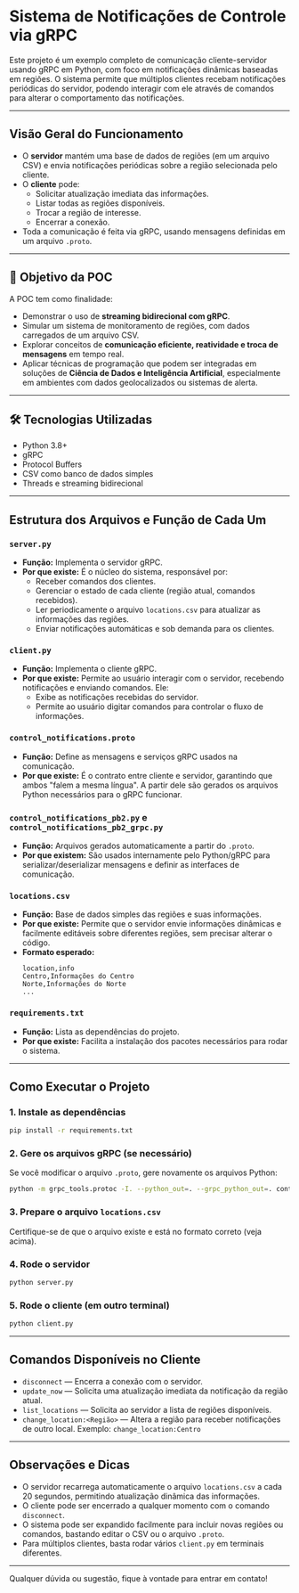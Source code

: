 # Sistema de Notificações de Controle via gRPC

Este projeto é um exemplo completo de comunicação cliente-servidor usando gRPC em Python, com foco em notificações dinâmicas baseadas em regiões. O sistema permite que múltiplos clientes recebam notificações periódicas do servidor, podendo interagir com ele através de comandos para alterar o comportamento das notificações.

---

## Visão Geral do Funcionamento

- O **servidor** mantém uma base de dados de regiões (em um arquivo CSV) e envia notificações periódicas sobre a região selecionada pelo cliente.
- O **cliente** pode:
  - Solicitar atualização imediata das informações.
  - Listar todas as regiões disponíveis.
  - Trocar a região de interesse.
  - Encerrar a conexão.
- Toda a comunicação é feita via gRPC, usando mensagens definidas em um arquivo `.proto`.

---


## 📌 Objetivo da POC

A POC tem como finalidade:
- Demonstrar o uso de **streaming bidirecional com gRPC**.
- Simular um sistema de monitoramento de regiões, com dados carregados de um arquivo CSV.
- Explorar conceitos de **comunicação eficiente, reatividade e troca de mensagens** em tempo real.
- Aplicar técnicas de programação que podem ser integradas em soluções de **Ciência de Dados e Inteligência Artificial**, especialmente em ambientes com dados geolocalizados ou sistemas de alerta.

---

## 🛠️ Tecnologias Utilizadas

- Python 3.8+
- gRPC
- Protocol Buffers
- CSV como banco de dados simples
- Threads e streaming bidirecional

---


## Estrutura dos Arquivos e Função de Cada Um

### `server.py`
- **Função:** Implementa o servidor gRPC.
- **Por que existe:** É o núcleo do sistema, responsável por:
  - Receber comandos dos clientes.
  - Gerenciar o estado de cada cliente (região atual, comandos recebidos).
  - Ler periodicamente o arquivo `locations.csv` para atualizar as informações das regiões.
  - Enviar notificações automáticas e sob demanda para os clientes.

### `client.py`
- **Função:** Implementa o cliente gRPC.
- **Por que existe:** Permite ao usuário interagir com o servidor, recebendo notificações e enviando comandos. Ele:
  - Exibe as notificações recebidas do servidor.
  - Permite ao usuário digitar comandos para controlar o fluxo de informações.

### `control_notifications.proto`
- **Função:** Define as mensagens e serviços gRPC usados na comunicação.
- **Por que existe:** É o contrato entre cliente e servidor, garantindo que ambos "falem a mesma língua". A partir dele são gerados os arquivos Python necessários para o gRPC funcionar.

### `control_notifications_pb2.py` e `control_notifications_pb2_grpc.py`
- **Função:** Arquivos gerados automaticamente a partir do `.proto`.
- **Por que existem:** São usados internamente pelo Python/gRPC para serializar/deserializar mensagens e definir as interfaces de comunicação.

### `locations.csv`
- **Função:** Base de dados simples das regiões e suas informações.
- **Por que existe:** Permite que o servidor envie informações dinâmicas e facilmente editáveis sobre diferentes regiões, sem precisar alterar o código.
- **Formato esperado:**
  ```csv
  location,info
  Centro,Informações do Centro
  Norte,Informações do Norte
  ...
  ```

### `requirements.txt`
- **Função:** Lista as dependências do projeto.
- **Por que existe:** Facilita a instalação dos pacotes necessários para rodar o sistema.

---

## Como Executar o Projeto

### 1. Instale as dependências
```bash
pip install -r requirements.txt
```

### 2. Gere os arquivos gRPC (se necessário)
Se você modificar o arquivo `.proto`, gere novamente os arquivos Python:
```bash
python -m grpc_tools.protoc -I. --python_out=. --grpc_python_out=. control_notifications.proto
```

### 3. Prepare o arquivo `locations.csv`
Certifique-se de que o arquivo existe e está no formato correto (veja acima).

### 4. Rode o servidor
```bash
python server.py
```

### 5. Rode o cliente (em outro terminal)
```bash
python client.py
```

---

## Comandos Disponíveis no Cliente

- `disconnect` — Encerra a conexão com o servidor.
- `update_now` — Solicita uma atualização imediata da notificação da região atual.
- `list_locations` — Solicita ao servidor a lista de regiões disponíveis.
- `change_location:<Região>` — Altera a região para receber notificações de outro local. Exemplo: `change_location:Centro`

---

## Observações e Dicas

- O servidor recarrega automaticamente o arquivo `locations.csv` a cada 20 segundos, permitindo atualização dinâmica das informações.
- O cliente pode ser encerrado a qualquer momento com o comando `disconnect`.
- O sistema pode ser expandido facilmente para incluir novas regiões ou comandos, bastando editar o CSV ou o arquivo `.proto`.
- Para múltiplos clientes, basta rodar vários `client.py` em terminais diferentes.

---

Qualquer dúvida ou sugestão, fique à vontade para entrar em contato!
